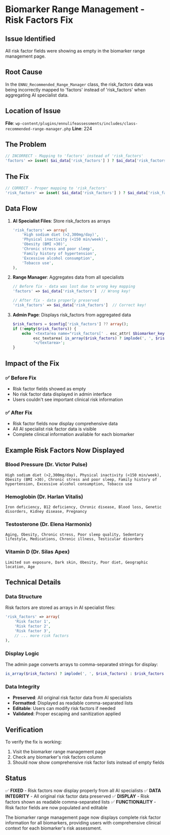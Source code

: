 # Biomarker Range Management - Risk Factors Fix

## Issue Identified
All risk factor fields were showing as empty in the biomarker range management page.

## Root Cause
In the `ENNU_Recommended_Range_Manager` class, the risk_factors data was being incorrectly mapped to 'factors' instead of 'risk_factors' when aggregating AI specialist data.

## Location of Issue
**File**: `wp-content/plugins/ennulifeassessments/includes/class-recommended-range-manager.php`
**Line**: 224

## The Problem
```php
// INCORRECT - Mapping to 'factors' instead of 'risk_factors'
'factors' => isset( $ai_data['risk_factors'] ) ? $ai_data['risk_factors'] : array(),
```

## The Fix
```php
// CORRECT - Proper mapping to 'risk_factors'
'risk_factors' => isset( $ai_data['risk_factors'] ) ? $ai_data['risk_factors'] : array(),
```

## Data Flow
1. **AI Specialist Files**: Store risk_factors as arrays
   ```php
   'risk_factors' => array(
       'High sodium diet (>2,300mg/day)',
       'Physical inactivity (<150 min/week)',
       'Obesity (BMI >30)',
       'Chronic stress and poor sleep',
       'Family history of hypertension',
       'Excessive alcohol consumption',
       'Tobacco use',
   ),
   ```

2. **Range Manager**: Aggregates data from all specialists
   ```php
   // Before fix - data was lost due to wrong key mapping
   'factors' => $ai_data['risk_factors']  // Wrong key!
   
   // After fix - data properly preserved
   'risk_factors' => $ai_data['risk_factors']  // Correct key!
   ```

3. **Admin Page**: Displays risk_factors from aggregated data
   ```php
   $risk_factors = $config['risk_factors'] ?? array();
   if (!empty($risk_factors)) {
       echo '<textarea name="risk_factors[' . esc_attr( $biomarker_key ) . ']" rows="3" placeholder="Risk factors...">' . 
            esc_textarea( is_array($risk_factors) ? implode(', ', $risk_factors) : $risk_factors ) . 
            '</textarea>';
   }
   ```

## Impact of the Fix

### ✅ **Before Fix**
- Risk factor fields showed as empty
- No risk factor data displayed in admin interface
- Users couldn't see important clinical risk information

### ✅ **After Fix**
- Risk factor fields now display comprehensive data
- All AI specialist risk factor data is visible
- Complete clinical information available for each biomarker

## Example Risk Factors Now Displayed

### **Blood Pressure (Dr. Victor Pulse)**
```
High sodium diet (>2,300mg/day), Physical inactivity (<150 min/week), Obesity (BMI >30), Chronic stress and poor sleep, Family history of hypertension, Excessive alcohol consumption, Tobacco use
```

### **Hemoglobin (Dr. Harlan Vitalis)**
```
Iron deficiency, B12 deficiency, Chronic disease, Blood loss, Genetic disorders, Kidney disease, Pregnancy
```

### **Testosterone (Dr. Elena Harmonix)**
```
Aging, Obesity, Chronic stress, Poor sleep quality, Sedentary lifestyle, Medications, Chronic illness, Testicular disorders
```

### **Vitamin D (Dr. Silas Apex)**
```
Limited sun exposure, Dark skin, Obesity, Poor diet, Geographic location, Age
```

## Technical Details

### **Data Structure**
Risk factors are stored as arrays in AI specialist files:
```php
'risk_factors' => array(
    'Risk factor 1',
    'Risk factor 2',
    'Risk factor 3',
    // ... more risk factors
),
```

### **Display Logic**
The admin page converts arrays to comma-separated strings for display:
```php
is_array($risk_factors) ? implode(', ', $risk_factors) : $risk_factors
```

### **Data Integrity**
- **Preserved**: All original risk factor data from AI specialists
- **Formatted**: Displayed as readable comma-separated lists
- **Editable**: Users can modify risk factors if needed
- **Validated**: Proper escaping and sanitization applied

## Verification
To verify the fix is working:
1. Visit the biomarker range management page
2. Check any biomarker's risk factors column
3. Should now show comprehensive risk factor lists instead of empty fields

## Status
✅ **FIXED** - Risk factors now display properly from all AI specialists
✅ **DATA INTEGRITY** - All original risk factor data preserved
✅ **DISPLAY** - Risk factors shown as readable comma-separated lists
✅ **FUNCTIONALITY** - Risk factor fields are now populated and editable

The biomarker range management page now displays complete risk factor information for all biomarkers, providing users with comprehensive clinical context for each biomarker's risk assessment. 